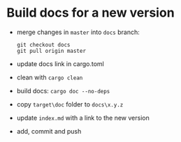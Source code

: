 # Build docs for a new version

- merge changes in `master` into `docs` branch: 
  ```
  git checkout docs
  git pull origin master
  ```

- update docs link in cargo.toml

- clean with `cargo clean`

- build docs: `cargo doc --no-deps`

- copy `target\doc` folder to `docs\x.y.z`

- update `index.md` with a link to the new version

- add, commit and push